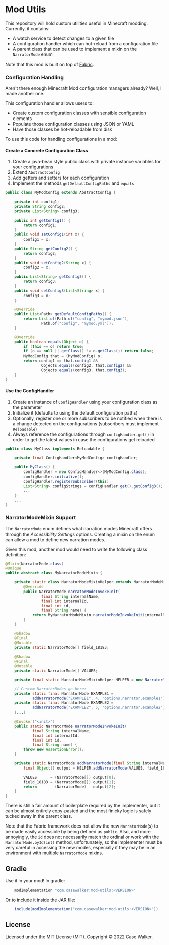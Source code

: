 # Mod Utils

This repository will hold custom utilities useful in Minecraft modding. Currently, it contains:

* A watch service to detect changes to a given file
* A configuration handler which can hot-reload from a configuration file
* A parent class that can be used to implement a mixin on the `NarratorMode` enum

Note that this mod is built on top of [Fabric](https://fabricmc.net/).

### Configuration Handling

Aren't there enough Minecraft Mod configuration managers already? Well, I made another one.

This configuration handler allows users to:

* Create custom configuration classes with sensible configuration elements
* Populate those configuration classes using JSON or YAML
* Have those classes be hot-reloadable from disk

To use this code for handling configurations in a mod:

#### Create a Concrete Configuration Class

1. Create a java-bean style public class with private instance variables for your configurations
2. Extend `AbstractConfig`
3. Add getters and setters for each configuration
4. Implement the methods `getDefaultConfigPaths` and `equals`

```java
public class MyModConfig extends AbstractConfig {
    
    private int config1;
    private String config2;
    private List<String> config3;
    
    public int getConfig1() {
        return config1;
    }
    public void setConfig1(int x) {
        config1 = x;
    }
    public String getConfig2() {
        return config2;
    }
    public void setConfig2(String x) {
        config2 = x;
    }
    public List<String> getConfig3() {
        return config3;
    }
    public void setConfig3(List<String> x) {
        config3 = x;
    }

    @Override
    public List<Path> getDefaultConfigPaths() {
        return List.of(Path.of("config", "mymod.json"),
                Path.of("config", "mymod.yml"));
    }

    @Override
    public boolean equals(Object o) {
        if (this == o) return true;
        if (o == null || getClass() != o.getClass()) return false;
        MyModConfig that = (MyModConfig) o;
        return config1 == that.config1 &&
                Objects.equals(config2, that.config2) &&
                Objects.equals(config3, that.config3);
    }
}
```

#### Use the ConfigHandler

1. Create an instance of `ConfigHandler` using your configuration class as the parameter
2. Initialize it (defaults to using the default configuration paths)
3. Optionally, register one or more subscribers to be notified when there is a change detected on the configurations
(subscribers must implement `Reloadable`)
4. Always reference the configurations through `configHandler.get()` in order to get the latest values in case
the configurations get reloaded
```java
public class MyClass implements Reloadable {

    private final ConfigHandler<MyModConfig> configHandler;
    
    public MyClass() {
        configHandler = new ConfigHandler<>(MyModConfig.class);
        configHandler.initialize();
        configHandler.registerSubscriber(this);
        List<String> configStrings = configHandler.get().getConfig3();
        ...
    }
    ...
}
```

### NarratorModeMixin Support

The `NarratorMode` enum defines what narration modes Minecraft offers through the _Accessibility Settings_ options.
Creating a mixin on the enum can allow a mod to define new narration modes.

Given this mod, another mod would need to write the following class definition:
```java
@Mixin(NarratorMode.class)
@Unique
public abstract class MyNarratorModeMixin {

    private static class NarratorModeMixinHelper extends NarratorModeMixinHelperParent {
        @Override
        public NarratorMode narratorModeInvokeInit(
                final String internalName,
                final int internalId,
                final int id,
                final String name) {
            return MyNarratorModeMixin.narratorModeInvokeInit(internalName, internalId, id, name);
        }
    }

    @Shadow
    @Final
    @Mutable
    private static NarratorMode[] field_18183;

    @Shadow
    @Final
    @Mutable
    private static NarratorMode[] VALUES;

    private final static NarratorModeMixinHelper HELPER = new NarratorModeMixinHelper();

    // Custom NarratorModes go here:
    private static final NarratorMode EXAMPLE1 = 
            addNarratorMode("EXAMPLE1", 4, "options.narrator.example1");
    private static final NarratorMode EXAMPLE2 = 
            addNarratorMode("EXAMPLE2", 5, "options.narrator.example2");
    [...]

    @Invoker("<init>")
    public static NarratorMode narratorModeInvokeInit(
            final String internalName,
            final int internalId,
            final int id,
            final String name) {
        throw new AssertionError();
    }

    private static NarratorMode addNarratorMode(final String internalName, final int id, final String name) {
        final Object[] output = HELPER.addNarratorMode(VALUES, field_18183, internalName, id, name);

        VALUES      = (NarratorMode[]) output[0];
        field_18183 = (NarratorMode[]) output[1];
        return        (NarratorMode)   output[2];
    }
}
```
There is still a fair amount of boilerplate required by the implementer, but it can be almost entirely copy-pasted and
the most finicky logic is safely tucked away in the parent class.

Note that the Fabric framework does not allow the new `NarratorMode`(s) to be made easily accessible by being defined
as `public`. Also, and more annoyingly, the `id` does not necessarily match the ordinal or work with the
`NarratorMode.byId(int)` method, unfortunately, so the implementer must be very careful in accessing the new modes,
especially if they may be in an environment with multiple `NarratorMode` mixins.

## Gradle

Use it in your mod! In gradle:
```groovy
	modImplementation "com.casewalker:mod-utils:<VERSION>"
```
Or to include it inside the JAR file:
```groovy
	include(modImplementation("com.casewalker:mod-utils:<VERSION>"))
```

## License

Licensed under the MIT License (MIT). Copyright © 2022 Case Walker.

